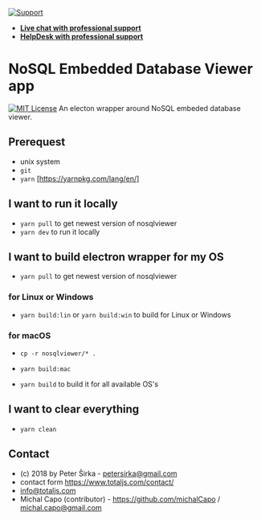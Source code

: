 [![Support](https://www.totaljs.com/img/button-support.png)](https://www.totaljs.com/support/)

- [__Live chat with professional support__](https://messenger.totaljs.com)
- [__HelpDesk with professional support__](https://helpdesk.totaljs.com)

# NoSQL Embedded Database Viewer app

[![MIT License][license-image]][license-url]
An electon wrapper around NoSQL embeded database viewer.

## Prerequest

- unix system
- `git`
- `yarn` [https://yarnpkg.com/lang/en/]

## I want to run it locally

- `yarn pull` to get newest version of nosqlviewer
- `yarn dev` to run it locally

## I want to build electron wrapper for my OS

- `yarn pull` to get newest version of nosqlviewer

### for Linux or Windows
- `yarn build:lin` or `yarn build:win` to build for Linux or Windows

### for macOS
- `cp -r nosqlviewer/* .`
- `yarn build:mac`

- `yarn build` to build it for all available OS's

## I want to clear everything

- `yarn clean`

## Contact

- (c) 2018 by Peter Širka - <petersirka@gmail.com>
- contact form <https://www.totaljs.com/contact/>
- <info@totaljs.com>
- Michal Capo (contributor) - <https://github.com/michalCapo> / <michal.capo@gmail.com>

[license-image]: https://img.shields.io/badge/license-MIT-blue.svg?style=flat
[license-url]: license.txt